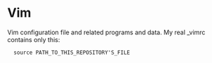 Vim
===

Vim configuration file and related programs and data.
My real _vimrc contains only this:

      source PATH_TO_THIS_REPOSITORY'S_FILE

